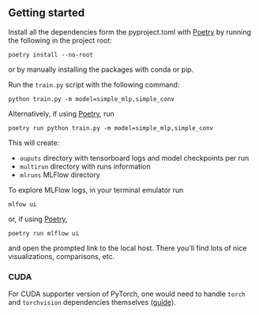 ## Getting started 

Install all the dependencies form the pyproject.toml with [Poetry](https://python-poetry.org) by running the following in the project root: 
```commandline
poetry install --no-root
```
or by manually installing the packages with conda or pip.

Run the `train.py` script with the following command:
```commandline
python train.py -m model=simple_mlp,simple_conv
```

Alternatively, if using [Poetry](https://python-poetry.org), run
```commandline
poetry run python train.py -m model=simple_mlp,simple_conv
```

This will create:

- `ouputs` directory with tensorboard logs and model checkpoints per run
- `multirun` directory with runs information
- `mlruns` MLFlow directory

To explore MLFlow logs, in your terminal emulator run
```commandline
mlfow ui
```
or, if using [Poetry](https://python-poetry.org), 
```commandline
poetry run mlflow ui
```

and open the prompted link to the local host. There you'll find lots of nice visualizations, comparisons, etc.

### CUDA

For CUDA supporter version of PyTorch, one would need to handle `torch` and `torchvision` dependencies themselves ([guide](https://pytorch.org/get-started/locally/)).
